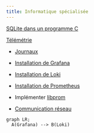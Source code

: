 ```yaml
---
title: Informatique spécialisée
---
```


[SQLite dans un programme C](sqlite)

[Télémétrie](telemetry)
- [Journaux](log) 


- [Installation de Grafana](grafana) 
- [Installation de Loki](log/loki)
- [Installation de Prometheus](prometheus)
- Implémenter [libprom](libprom)
- [Communication réseau](net)

```mermaid
graph LR;
  A(Grafana) --> B(Loki)
```




<script type="module">
  import mermaid from 'https://cdn.jsdelivr.net/npm/mermaid@11/dist/mermaid.esm.min.mjs';
  mermaid.initialize({ startOnLoad: true });
  await mermaid.run({
  querySelector: '.language-mermaid',
});
</script>
